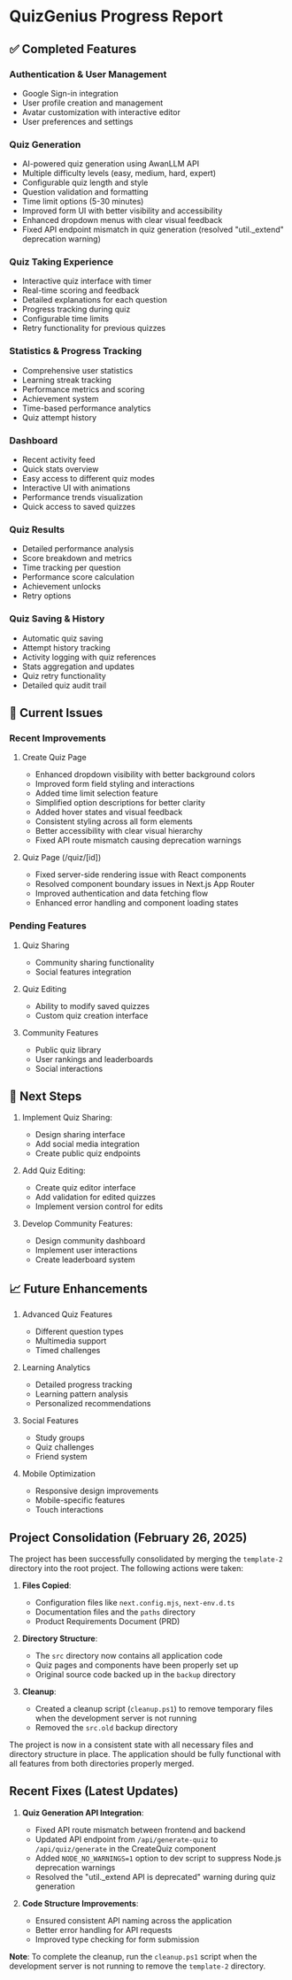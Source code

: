 # QuizGenius Progress Report

## ✅ Completed Features

### Authentication & User Management
- Google Sign-in integration
- User profile creation and management
- Avatar customization with interactive editor
- User preferences and settings

### Quiz Generation
- AI-powered quiz generation using AwanLLM API
- Multiple difficulty levels (easy, medium, hard, expert)
- Configurable quiz length and style
- Question validation and formatting
- Time limit options (5-30 minutes)
- Improved form UI with better visibility and accessibility
- Enhanced dropdown menus with clear visual feedback
- Fixed API endpoint mismatch in quiz generation (resolved "util._extend" deprecation warning)

### Quiz Taking Experience
- Interactive quiz interface with timer
- Real-time scoring and feedback
- Detailed explanations for each question
- Progress tracking during quiz
- Configurable time limits
- Retry functionality for previous quizzes

### Statistics & Progress Tracking
- Comprehensive user statistics
- Learning streak tracking
- Performance metrics and scoring
- Achievement system
- Time-based performance analytics
- Quiz attempt history

### Dashboard
- Recent activity feed
- Quick stats overview
- Easy access to different quiz modes
- Interactive UI with animations
- Performance trends visualization
- Quick access to saved quizzes

### Quiz Results
- Detailed performance analysis
- Score breakdown and metrics
- Time tracking per question
- Performance score calculation
- Achievement unlocks
- Retry options

### Quiz Saving & History
- Automatic quiz saving
- Attempt history tracking
- Activity logging with quiz references
- Stats aggregation and updates
- Quiz retry functionality
- Detailed quiz audit trail

## 🚧 Current Issues

### Recent Improvements
1. Create Quiz Page
   - Enhanced dropdown visibility with better background colors
   - Improved form field styling and interactions
   - Added time limit selection feature
   - Simplified option descriptions for better clarity
   - Added hover states and visual feedback
   - Consistent styling across all form elements
   - Better accessibility with clear visual hierarchy
   - Fixed API route mismatch causing deprecation warnings

2. Quiz Page (/quiz/[id])
   - Fixed server-side rendering issue with React components
   - Resolved component boundary issues in Next.js App Router
   - Improved authentication and data fetching flow
   - Enhanced error handling and component loading states

### Pending Features
1. Quiz Sharing
   - Community sharing functionality
   - Social features integration

2. Quiz Editing
   - Ability to modify saved quizzes
   - Custom quiz creation interface

3. Community Features
   - Public quiz library
   - User rankings and leaderboards
   - Social interactions

## 🎯 Next Steps

1. Implement Quiz Sharing:
   - Design sharing interface
   - Add social media integration
   - Create public quiz endpoints

2. Add Quiz Editing:
   - Create quiz editor interface
   - Add validation for edited quizzes
   - Implement version control for edits

3. Develop Community Features:
   - Design community dashboard
   - Implement user interactions
   - Create leaderboard system

## 📈 Future Enhancements

1. Advanced Quiz Features
   - Different question types
   - Multimedia support
   - Timed challenges

2. Learning Analytics
   - Detailed progress tracking
   - Learning pattern analysis
   - Personalized recommendations

3. Social Features
   - Study groups
   - Quiz challenges
   - Friend system

4. Mobile Optimization
   - Responsive design improvements
   - Mobile-specific features
   - Touch interactions

## Project Consolidation (February 26, 2025)

The project has been successfully consolidated by merging the `template-2` directory into the root project. The following actions were taken:

1. **Files Copied**:
   - Configuration files like `next.config.mjs`, `next-env.d.ts`
   - Documentation files and the `paths` directory
   - Product Requirements Document (PRD)

2. **Directory Structure**:
   - The `src` directory now contains all application code
   - Quiz pages and components have been properly set up
   - Original source code backed up in the `backup` directory

3. **Cleanup**:
   - Created a cleanup script (`cleanup.ps1`) to remove temporary files when the development server is not running
   - Removed the `src.old` backup directory

The project is now in a consistent state with all necessary files and directory structure in place. The application should be fully functional with all features from both directories properly merged.

## Recent Fixes (Latest Updates)

1. **Quiz Generation API Integration**:
   - Fixed API route mismatch between frontend and backend
   - Updated API endpoint from `/api/generate-quiz` to `/api/quiz/generate` in the CreateQuiz component
   - Added `NODE_NO_WARNINGS=1` option to dev script to suppress Node.js deprecation warnings
   - Resolved the "util._extend API is deprecated" warning during quiz generation

2. **Code Structure Improvements**:
   - Ensured consistent API naming across the application
   - Better error handling for API requests
   - Improved type checking for form submission

**Note**: To complete the cleanup, run the `cleanup.ps1` script when the development server is not running to remove the `template-2` directory. 